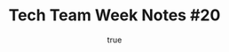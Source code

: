 ---
id: http://contentapi.theodi.org/tech-team-week-notes-20.json
web_url: http://theodi.org/blog/tech-team-week-notes-20
slug: tech-team-week-notes-20
title: 'Tech Team Week Notes #20'
format: article
updated_at: '2015-09-11T10:50:58+01:00'
created_at: '2013-02-19T14:08:30+00:00'
tag_ids:
- blog
tags:
- id: http://contentapi.theodi.org/tags/articles/blog.json
  web_url: 
  title: Blog Post
  details:
    description: Blog Post
    short_description: 
    type: article
  content_with_tag:
    id: http://contentapi.theodi.org/with_tag.json?article=blog
    web_url: http://theodi.org/tags/blog
    slug: blog
  parent: 
related: []
details:
  need_id: ''
  business_proposition: false
  description: 
  excerpt: 'ODI Week #20 was also the second week of the ODI Tech team’s first 2-week
    sprint. That’s a bit of a mouthful, and also meant that it was our first week
    of reckoning; could we deliver what we’d committed to for this sprint? The focus
    of this sprint was enabling: 1) the growing range of ODI courses to be showcased
    on theodi.org/courses (currently being populated), and 2) potential attendees
    to actually register for them.'
  language: en
  need_extended_font: false
  url: 
  content: |2

    <p>ODI Week #20 was also the second week of the ODI Tech team&rsquo;s first 2-week sprint. That&rsquo;s a bit of a mouthful, and also meant that it was our first week of reckoning; could we deliver what we&rsquo;d committed to for this sprint? The focus of this sprint was enabling: 1) the growing range of ODI courses to be showcased on <a rel="external" href="http://theodi.org/courses">theodi.org/courses</a> (currently being populated), and 2) potential attendees to actually register for them.</p>

    <p><a rel="external" href="http://theodi.org/people/james-smith">James</a> spent lots of time with <a rel="external" href="http://theodi.org/people/louise-burke">Louise</a>, where he got a crash course in accounting, before automating the raising of invoice in our accounting software, <a rel="external" href="http://www.xero.com/">Xero</a>, via their API and the indispensible <a rel="external" href="https://github.com/theodi/xeroizer">Xeroizer</a>. He also created more <a rel="external" href="https://github.com/defunkt/resque">Resque</a> jobs, this time to cache data retrieved from the <a rel="external" href="http://www.eventbrite.co.uk/">Eventbrite</a> API for embedding courses pages on <a rel="external" href="http://theodi.org/">theodi.org</a>. <a rel="external" href="http://theodi.org/people/sam-pikesley">Sam</a>, meanwhile, provisioned some new infrastructure for running our production queues.</p>

    <p><a rel="external" href="http://www.theodi.org/people/tom-heath">I</a> continued my Drupal-wrestling saga from the week before, modelling course data as new content types which we could export using the <a rel="external" href="http://drupal.org/project/features">Features</a> module and manage in <a rel="external" href="https://github.com/theodi/www/tree/master/drupal-features">GitHub</a>. <a rel="external" href="http://theodi.org/people/stuart-harrison">Stuart Number 2</a> finally joined us full-time and was a very welcome buddy; together we tamed Drupal.</p>

    <p><a rel="external" href="http://theodi.org/people/jeni">Jeni</a> broke out her JavaScript skills and integrated the course pricing and availability data client side into the course pages. Without any major headaches or lost weekends we closed off all open issues by the end of the week, ready for our Monday morning demo. Job done.</p>
  media_enquiries_name: 
  media_enquiries_email: 
  media_enquiries_telephone: 
  alternative_title: 
  organizations: []
  author: {}
  nodes: []
author: {}
nodes: []
organizations: []
related_external_links: []
---